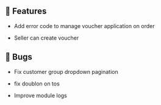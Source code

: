 ## 🚀 Features

- Add error code to manage voucher application on order

- Seller can create voucher


## 🐛 Bugs

- Fix customer group dropdown pagination

- fix doublon on tos

- Improve module logs